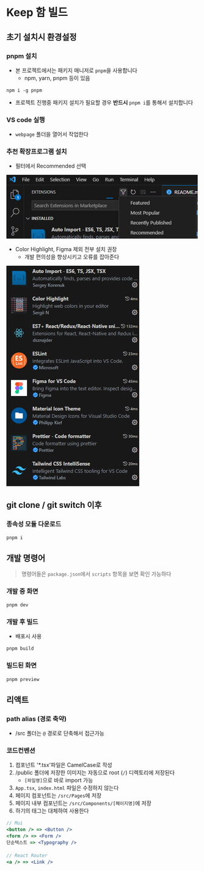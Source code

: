# Keep 함 빌드

## 초기 설치시 환경설정

### pnpm 설치

- 본 프로젝트에서는 패키지 매니저로 `pnpm`을 사용합니다
  - npm, yarn, pnpm 등이 있음

```shell
npm i -g pnpm
```

- 프로젝트 진행중 패키지 설치가 필요할 경우 **반드시** `pnpm i`를 통해서 설치합니다

### VS code 실행

- `webpage` 폴더을 열어서 작업한다

### 추천 확장프로그램 설치

- 필터에서 Recommended 선택

![](./readme_img/extension.png)

- Color Highlight, Figma 제외 전부 설치 권장
  - 개발 편의성을 향상시키고 오류를 잡아준다

![](./readme_img/extensions.png)

## git clone / git switch 이후

### 종속성 모듈 다운로드

```shell
pnpm i
```

## 개발 명령어

> 명령어들은 `package.json`에서 `scripts` 항목을 보면 확인 가능하다

### 개발 중 화면

```sh
pnpm dev
```

### 개발 후 빌드

- 배포시 사용

```sh
pnpm build
```

### 빌드된 화면

```sh
pnpm preview
```

## 리액트

### path alias (경로 축약)

- /src 폴더는 `@` 경로로 단축해서 접근가능

### 코드컨벤션

1. 컴포넌트 '\*.tsx'파일은 CamelCase로 작성
2. /public 폴더에 저장한 이미지는 자동으로 root (`/`) 디렉토리에 저장된다
   - `[파일명]`으로 바로 import 가능
3. `App.tsx`, `index.html` 파일은 수정하지 않는다
4. 페이지 컴포넌트는 `/src/Pages`에 저장
5. 페이지 내부 컴포넌트는 `/src/Components/[페이지명]`에 저장
6. 하기의 태그는 대체하여 사용한다

```jsx
// Mui
<button /> => <Button />
<form /> => <Form />
단순텍스트 => <Typography />

// React Router
<a /> => <Link />
```

